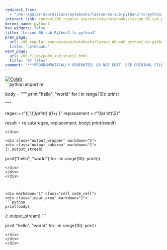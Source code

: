 ```yaml
---
redirect_from:
  - "/06-regular-expressions/notebooks/lesson-06-sub-python2-to-python3"
interact_link: content/06_regular_expressions/notebooks/lesson_06-sub_python2-to-python3.ipynb
kernel_name: python3
has_widgets: false
title: 'Lesson 06-sub Python2-to-python3'
prev_page:
  url: /06_regular_expressions/notebooks/lesson_06-sub_python2-to-python3.html
  title: 'notebooks'
next_page:
  url: /07_files/path_and_shutil.html
  title: '07 files'
comment: "***PROGRAMMATICALLY GENERATED, DO NOT EDIT. SEE ORIGINAL FILES IN /content***"
---
```

<a href="https://colab.research.google.com/github/aviadr1/learn-python/blob/master/content/06_regular_expressions/notebooks/lesson_06-sub_python2-to-python3.ipynb" target="_blank">
<img src="https://colab.research.google.com/assets/colab-badge.svg" 
     title="Open this file in Google Colab" alt="Colab"/>
</a>




<div markdown="1" class="cell code_cell">
<div class="input_area" markdown="1">
```python
import re

body = """
print       "hello", "world"
for i in range(10):
    print i
    
"""

regex = r"([ \t]*)print[ \t]+(.*)"
replacement = r"\1print(\2)"

result = re.sub(regex, replacement, body)
print(result)

```
</div>

<div class="output_wrapper" markdown="1">
<div class="output_subarea" markdown="1">
{:.output_stream}
```

print("hello", "world")
for i in range(10):
    print(i)
    

```
</div>
</div>
</div>



<div markdown="1" class="cell code_cell">
<div class="input_area" markdown="1">
```python
print(body)

```
</div>

<div class="output_wrapper" markdown="1">
<div class="output_subarea" markdown="1">
{:.output_stream}
```

print "hello", "world"
for i in range(10):
    print i
    

```
</div>
</div>
</div>


